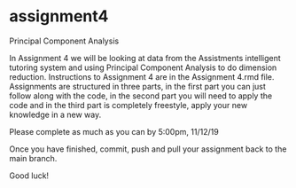 # assignment4
Principal Component Analysis



In Assignment 4 we will be looking at data from the Assistments intelligent tutoring system and using Principal Component Analysis to do dimension reduction. Instructions to Assignment 4 are in the Assignment 4.rmd file. Assignments are structured in three parts, in the first part you can just follow along with the code, in the second part you will need to apply the code and in the third part is completely freestyle, apply your new knowledge in a new way.

Please complete as much as you can by 5:00pm, 11/12/19

Once you have finished, commit, push and pull your assignment back to the main branch.

Good luck!
